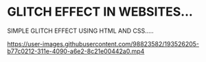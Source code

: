 # GLITCH EFFECT IN WEBSITES...
SIMPLE GLITCH EFFECT USING HTML AND CSS.....

https://user-images.githubusercontent.com/98823582/193526205-b77c0212-311e-4090-a6e2-8c21e00442a0.mp4
